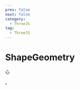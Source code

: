 ```yaml
---
prev: false
next: false
category:
  - ThreeJS
tag:
  - ThreeJS
---
```


# ShapeGeometry

心

<!-- more -->。
